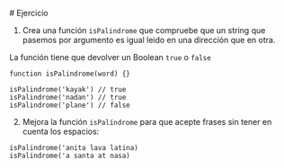 # Ejercicio

1. Crea una función `isPalindrome` que compruebe que un string que pasemos por argumento es igual leido en una dirección que en otra.

La función tiene que devolver un Boolean `true` o `false`

```
function isPalindrome(word) {}

isPalindrome('kayak') // true
isPalindrome('nadan') // true
isPalindrome('plane') // false
```

2. Mejora la función `isPalíndrome` para que acepte frases sin tener en cuenta los espacios:

```
isPalindrome('anita lava latina)
isPalindrome('a santa at nasa)
```

